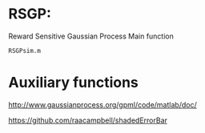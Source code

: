 # RSGP: 
Reward Sensitive Gaussian Process
Main function 

  	RSGPsim.m


# Auxiliary functions
http://www.gaussianprocess.org/gpml/code/matlab/doc/

https://github.com/raacampbell/shadedErrorBar
